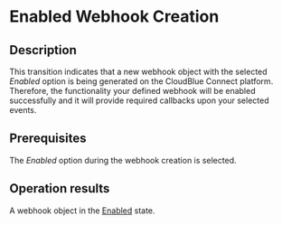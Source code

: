 # Enabled Webhook Creation
## Description
This transition indicates that a new webhook object with the selected *Enabled* option is being generated on the CloudBlue Connect platform. Therefore, the functionality your defined webhook will be enabled successfully and it will provide required callbacks upon your selected events.
## Prerequisites
The *Enabled* option during the webhook creation is selected.
## Operation results
A webhook object in the [Enabled](s-b-enabled.html) state.
